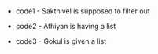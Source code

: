 #

- code1 - Sakthivel is supposed to filter out

- code2 - Athiyan is having a list

- code3 - Gokul is given a list

#